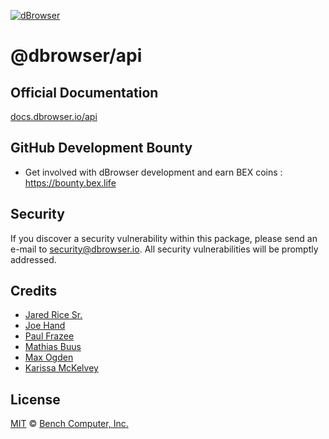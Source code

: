 [![dBrowser](https://raw.githubusercontent.com/DistributedWeb/dweb-design/master/repo-headers/dbrowser-repo-header.png)](https://dbrowser.io)<br>

# @dbrowser/api

## Official Documentation
[docs.dbrowser.io/api](http://docs.dbrowser.io/api)

## GitHub Development Bounty

- Get involved with dBrowser development and earn BEX coins : https://bounty.bex.life

## Security

If you discover a security vulnerability within this package, please send an e-mail to security@dbrowser.io. All security vulnerabilities will be promptly addressed.

## Credits

- [Jared Rice Sr.](https://github.com/jaredricesr)
- [Joe Hand](https://github.com/joehand)
- [Paul Frazee](https://github.com/pfrazee)
- [Mathias Buus](https://github.com/mafintosh)
- [Max Ogden](https://github.com/maxogden)
- [Karissa McKelvey](https://github.com/karissa)

## License

[MIT](LICENSE.md) © [Bench Computer, Inc.](https://benchx.io)
